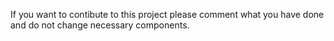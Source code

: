 If you want to contibute to this project please comment what you have done and do not change necessary components.
